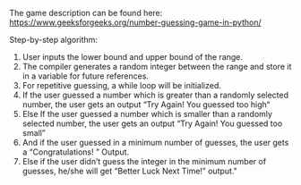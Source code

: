 The game description can be found here: https://www.geeksforgeeks.org/number-guessing-game-in-python/

Step-by-step algorithm:

1. User inputs the lower bound and upper bound of the range.
2. The compiler generates a random integer between the range and store it in a variable for future references.
3. For repetitive guessing, a while loop will be initialized.
4. If the user guessed a number which is greater than a randomly selected number, the user gets an output “Try Again! You guessed too high“
5. Else If the user guessed a number which is smaller than a randomly selected number, the user gets an output “Try Again! You guessed too small”
6. And if the user guessed in a minimum number of guesses, the user gets a “Congratulations! ” Output.
7. Else if the user didn’t guess the integer in the minimum number of guesses, he/she will get “Better Luck Next Time!” output."
